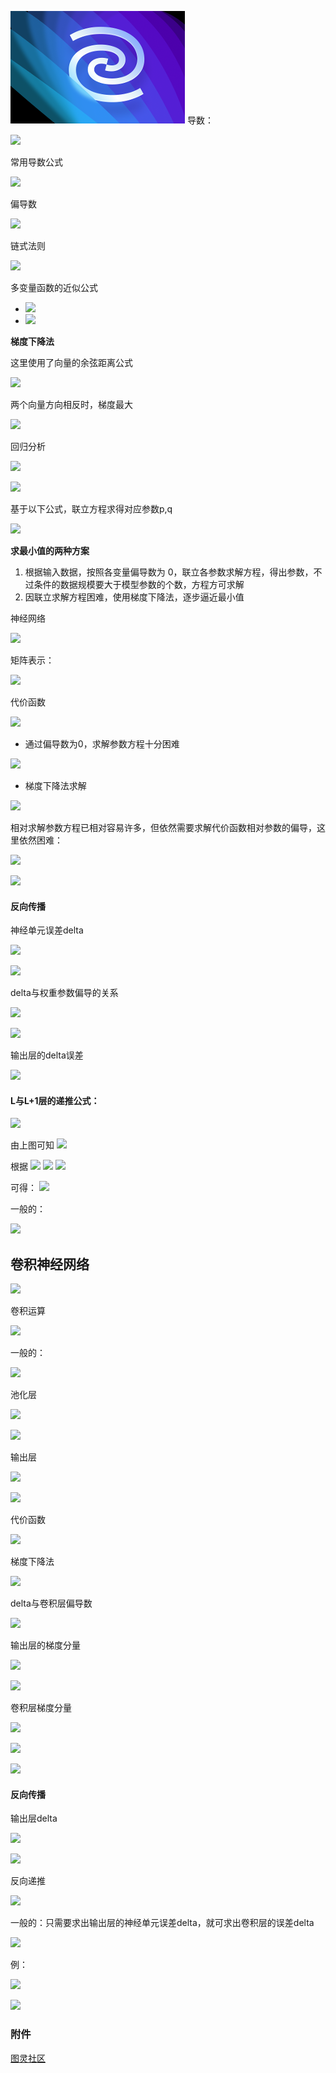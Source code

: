 ![](attachments/Pasted%20image%2020240718150456.png)
导数：

![](attachments/Pasted%20image%2020240425100735.png)
  
常用导数公式

![](attachments/Pasted%20image%2020240425100835.png)

偏导数

![](attachments/Pasted%20image%2020240425101017.png)

链式法则

![](attachments/Pasted%20image%2020240425101130.png)

多变量函数的近似公式
- ![](attachments/Pasted%20image%2020240425101330.png)
- ![](attachments/Pasted%20image%2020240425101409.png)

**梯度下降法**

这里使用了向量的余弦距离公式

![](attachments/Pasted%20image%2020240425101500.png)

两个向量方向相反时，梯度最大

![](attachments/Pasted%20image%2020240425101520.png)

回归分析

![](attachments/Pasted%20image%2020240425102139.png)

![](attachments/Pasted%20image%2020240425102127.png)

基于以下公式，联立方程求得对应参数p,q

![](attachments/Pasted%20image%2020240425102212.png)

**求最小值的两种方案**
1. 根据输入数据，按照各变量偏导数为 0，联立各参数求解方程，得出参数，不过条件的数据规模要大于模型参数的个数，方程方可求解
2. 因联立求解方程困难，使用梯度下降法，逐步逼近最小值

神经网络

![](attachments/Pasted%20image%2020240425103134.png)

矩阵表示：

![](attachments/Pasted%20image%2020240506191116.png)

代价函数

![](attachments/20240425103715.jpg)
- 通过偏导数为0，求解参数方程十分困难

![](attachments/Pasted%20image%2020240425103222.png)

- 梯度下降法求解

![](attachments/Pasted%20image%2020240425103409.png)

相对求解参数方程已相对容易许多，但依然需要求解代价函数相对参数的偏导，这里依然困难：

![](attachments/Pasted%20image%2020240425103600.png)

![](attachments/20240425104023.jpg)


#### 反向传播
神经单元误差delta

![](attachments/Pasted%20image%2020240425104140.png)

![](attachments/20240425104213.jpg)

delta与权重参数偏导的关系

![](attachments/20240425104349.jpg)

![](attachments/Pasted%20image%2020240425104722.png)

输出层的delta误差

![](attachments/Pasted%20image%2020240425104839.png)

#### L与L+1层的递推公式：

![](attachments/20240606172500.jpg)

由上图可知
![](attachments/Pasted%20image%2020240606172518.png)

根据 ![](attachments/Pasted%20image%2020240606172741.png)  ![](attachments/Pasted%20image%2020240606172756.png)  ![](attachments/Pasted%20image%2020240606172805.png)

可得： ![](attachments/Pasted%20image%2020240606172640.png)

一般的：

![](attachments/Pasted%20image%2020240425104946.png)

## 卷积神经网络

![](attachments/20240425105321.jpg)

卷积运算

![](attachments/20240425105631.jpg)

一般的：

![](attachments/Pasted%20image%2020240425110941.png)

池化层

![](attachments/20240425110049.jpg)

![](attachments/Pasted%20image%2020240425111007.png)

输出层

![](attachments/20240425110128.jpg)

![](attachments/Pasted%20image%2020240425111024.png)

代价函数

![](attachments/Pasted%20image%2020240425110307.png)

梯度下降法

![](attachments/Pasted%20image%2020240425111230.png)

delta与卷积层偏导数

![](attachments/20240425111525.jpg)

输出层的梯度分量

![](attachments/Pasted%20image%2020240425111715.png)

![](attachments/Pasted%20image%2020240425112141.png)

卷积层梯度分量

![](attachments/20240425112043.jpg)

![](attachments/Pasted%20image%2020240425112222.png)

![](attachments/Pasted%20image%2020240425112229.png)

#### 反向传播

输出层delta

![](attachments/Pasted%20image%2020240425112501.png)

![](attachments/Pasted%20image%2020240425112347.png)

反向递推

![](attachments/20240425112553.jpg)

一般的：只需要求出输出层的神经单元误差delta，就可求出卷积层的误差delta

![](attachments/Pasted%20image%2020240425112803.png)

例：

![](attachments/Pasted%20image%2020240425113138.png)

![](attachments/20240425113008.jpg)

### 附件

[图灵社区](http://www.ituring.com.cn/book/2593)